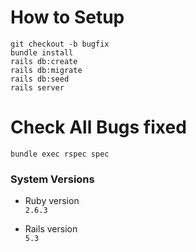 # How to Setup

`git checkout -b bugfix`  
`bundle install`  
`rails db:create`  
`rails db:migrate`  
`rails db:seed`  
`rails server`  

# Check All Bugs fixed

`bundle exec rspec spec`

### System Versions

* Ruby version  
`2.6.3`

* Rails version  
`5.3`
